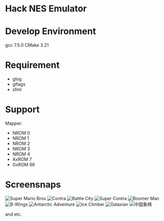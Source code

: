 Hack NES Emulator
=================

# Develop Environment
gcc 7.5.0
CMake 3.21

# Requirement

- glog
- gflags
- sfml


# Support
Mapper:
* NROM 0
* NROM 1
* NROM 2
* NROM 3
* NROM 4
* AxROM 7
* GxROM 66


# Screensnaps

![Super Mario Bros](pic/SuperMarioBros.png)
![Contra](pic/Contra.png)
![Battle City](pic/BattleCity.png)
![Super Contra](pic/SuperContra.png)
![Boomer Man](pic/BoomerMan.png)
![B-Wings](pic/B-wings.png)
![Antarctic Adventure](pic/AntarcticAdventure.png)
![Ice Climber](pic/IceClimber.png)
![Galaxian](pic/Galaxian.png)
![中国象棋](pic/ChineseChess.png)

and etc.
